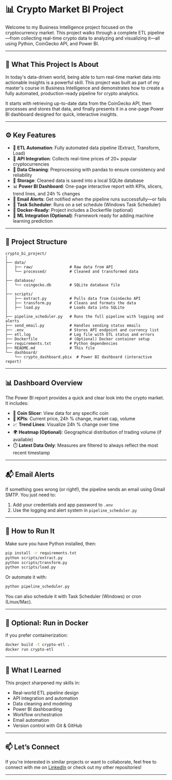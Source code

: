
# 📊 Crypto Market BI Project

Welcome to my Business Intelligence project focused on the cryptocurrency market. This project walks through a complete ETL pipeline—from collecting real-time crypto data to analyzing and visualizing it—all using Python, CoinGecko API, and Power BI.

---

## 🧠 What This Project Is About

In today's data-driven world, being able to turn real-time market data into actionable insights is a powerful skill. This project was built as part of my master's course in Business Intelligence and demonstrates how to create a fully automated, production-ready pipeline for crypto analytics.

It starts with retrieving up-to-date data from the CoinGecko API, then processes and stores that data, and finally presents it in a one-page Power BI dashboard designed for quick, interactive insights.

---

## ⚙️ Key Features

- 🔁 **ETL Automation**: Fully automated data pipeline (Extract, Transform, Load)
- 📡 **API Integration**: Collects real-time prices of 20+ popular cryptocurrencies
- 🧹 **Data Cleaning**: Preprocessing with pandas to ensure consistency and reliability
- 💾 **Storage**: Cleaned data is saved into a local SQLite database
- 📊 **Power BI Dashboard**: One-page interactive report with KPIs, slicers, trend lines, and 24h % changes
- 📧 **Email Alerts**: Get notified when the pipeline runs successfully—or fails
- 🧰 **Task Scheduler**: Runs on a set schedule (Windows Task Scheduler)
- 🐳 **Docker-Ready**: Project includes a Dockerfile (optional)
- 🤖 **ML Integration (Optional)**: Framework ready for adding machine learning prediction

---

## 📁 Project Structure

```
crypto_bi_project/
│
├── data/
│   ├── raw/                # Raw data from API
│   └── processed/          # Cleaned and transformed data
│
├── database/
│   └── coingecko.db        # SQLite database file
│
├── scripts/
│   ├── extract.py          # Pulls data from CoinGecko API
│   ├── transform.py        # Cleans and formats the data
│   ├── load.py             # Loads data into SQLite
│
├── pipeline_scheduler.py   # Runs the full pipeline with logging and alerts
├── send_email.py           # Handles sending status emails
├── .env                    # Stores API endpoint and currency list
├── etl.log                 # Log file with ETL status and errors
├── Dockerfile              # (Optional) Docker container setup
├── requirements.txt        # Python dependencies
├── README.md               # This file
└── dashboard/
    └── crypto_dashboard.pbix  # Power BI dashboard (interactive report)
```

---

## 📊 Dashboard Overview

The Power BI report provides a quick and clear look into the crypto market. It includes:

- 🔎 **Coin Slicer**: View data for any specific coin
- 🧮 **KPIs**: Current price, 24h % change, market cap, volume
- 📈 **Trend Lines**: Visualize 24h % change over time
- 🌍 **Heatmap (Optional)**: Geographical distribution of trading volume (if available)
- ⏱️ **Latest Data Only**: Measures are filtered to always reflect the most recent timestamp

---

## 📬 Email Alerts

If something goes wrong (or right!), the pipeline sends an email using Gmail SMTP. You just need to:

1. Add your credentials and app password to `.env`
2. Use the logging and alert system in `pipeline_scheduler.py`

---

## 🐍 How to Run It

Make sure you have Python installed, then:

```bash
pip install -r requirements.txt
python scripts/extract.py
python scripts/transform.py
python scripts/load.py
```

Or automate it with:

```bash
python pipeline_scheduler.py
```

You can also schedule it with Task Scheduler (Windows) or cron (Linux/Mac).

---

## 🐳 Optional: Run in Docker

If you prefer containerization:

```bash
docker build -t crypto-etl .
docker run crypto-etl
```

---

## 🧠 What I Learned

This project sharpened my skills in:

- Real-world ETL pipeline design
- API integration and automation
- Data cleaning and modeling
- Power BI dashboarding
- Workflow orchestration
- Email automation
- Version control with Git & GitHub

---

## 📫 Let’s Connect

If you're interested in similar projects or want to collaborate, feel free to connect with me on [LinkedIn](https://www.linkedin.com/in/han-htun-zaw-835ab8336/) or check out my other repositories!

---
